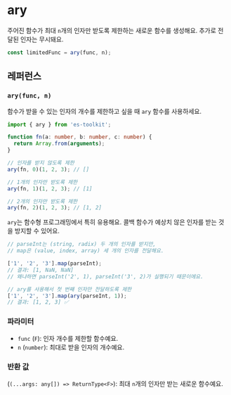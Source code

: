 # ary

주어진 함수가 최대 `n`개의 인자만 받도록 제한하는 새로운 함수를 생성해요. 추가로 전달된 인자는 무시돼요.

```typescript
const limitedFunc = ary(func, n);
```

## 레퍼런스

### `ary(func, n)`

함수가 받을 수 있는 인자의 개수를 제한하고 싶을 때 `ary` 함수를 사용하세요.

```typescript
import { ary } from 'es-toolkit';

function fn(a: number, b: number, c: number) {
  return Array.from(arguments);
}

// 인자를 받지 않도록 제한
ary(fn, 0)(1, 2, 3); // []

// 1개의 인자만 받도록 제한
ary(fn, 1)(1, 2, 3); // [1]

// 2개의 인자만 받도록 제한
ary(fn, 2)(1, 2, 3); // [1, 2]
```

`ary`는 함수형 프로그래밍에서 특히 유용해요. 콜백 함수가 예상치 않은 인자를 받는 것을 방지할 수 있어요.

```typescript
// parseInt는 (string, radix) 두 개의 인자를 받지만,
// map은 (value, index, array) 세 개의 인자를 전달해요.

['1', '2', '3'].map(parseInt);  
// 결과: [1, NaN, NaN] 
// 왜냐하면 parseInt('2', 1), parseInt('3', 2)가 실행되기 때문이에요.

// ary를 사용해서 첫 번째 인자만 전달하도록 제한
['1', '2', '3'].map(ary(parseInt, 1));  
// 결과: [1, 2, 3] ✅
```

### 파라미터

- `func` (`F`): 인자 개수를 제한할 함수예요.
- `n` (`number`): 최대로 받을 인자의 개수예요.

### 반환 값

(`(...args: any[]) => ReturnType<F>`): 최대 `n`개의 인자만 받는 새로운 함수예요.
